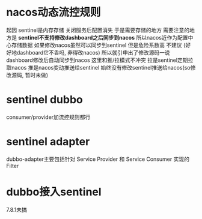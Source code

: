 # nacos动态流控规则
起因  sentinel是内存存储  关闭服务后配置消失  于是需要存储的地方
需要注意的地方是 **sentinel不支持修改dashboard之后同步到nacos** 所以nacos近作为配置中心存储数据
如果修改nacos虽然可以同步到sentinel 但是危险系数高 不建议 (好好地dashboard它不香吗, 非得改nacos)
所以就引申出了修改源码一说 dashboard修改后自动同步到nacos
这里和推/拉模式不冲突 拉是sentinel定期拉取nacos  推是nacos变动推送给sentinel  始终没有修改sentinel推送给nacos(so修改源码, 暂时未做)

# sentinel dubbo
consumer/provider加流控规则都行

# sentinel adapter
dubbo-adapter主要包括针对 Service Provider 和 Service Consumer 实现的 Filter

# dubbo接入sentinel
7.8.1未搞